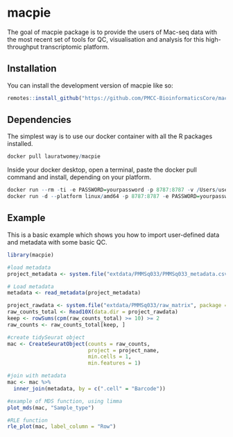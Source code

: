 
<!-- README.md is generated from README.Rmd. Please edit that file -->

# macpie

<!-- badges: start -->
<!-- badges: end -->

The goal of macpie package is to provide the users of Mac-seq data with
the most recent set of tools for QC, visualisation and analysis for
this high-throughput transcriptomic platform.

## Installation

You can install the development version of macpie like so:

``` r
remotes::install_github("https://github.com/PMCC-BioinformaticsCore/macpie")
```

## Dependencies

The simplest way is to use our docker container with all the R packages installed.
``` r
docker pull lauratwomey/macpie
```
Inside your docker desktop, open a terminal, paste the docker pull command and install, depending on your platform.
``` r
docker run --rm -ti -e PASSWORD=yourpassword -p 8787:8787 -v /Users/username/macpie:/home/rstudio/macpie lauratwomey/macpie
docker run -d --platform linux/amd64 -p 8787:8787 -e PASSWORD=yourpassword -v /Users/username/macpie:/home/rstudio/macpie lauratwomey/macpie
```

## Example

This is a basic example which shows you how to import user-defined data and metadata with some basic QC.

``` r
library(macpie)

#load metadata
project_metadata <- system.file("extdata/PMMSq033/PMMSq033_metadata.csv", package = "macpie")

# Load metadata
metadata <- read_metadata(project_metadata)

project_rawdata <- system.file("extdata/PMMSq033/raw_matrix", package = "macpie")
raw_counts_total <- Read10X(data.dir = project_rawdata)
keep <- rowSums(cpm(raw_counts_total) >= 10) >= 2
raw_counts <- raw_counts_total[keep, ]

#create tidySeurat object
mac <- CreateSeuratObject(counts = raw_counts,
                          project = project_name,
                          min.cells = 1,
                          min.features = 1)

#join with metadata
mac <- mac %>%
  inner_join(metadata, by = c(".cell" = "Barcode"))

#example of MDS function, using limma
plot_mds(mac, "Sample_type")

#RLE function
rle_plot(mac, label_column = "Row")

```

